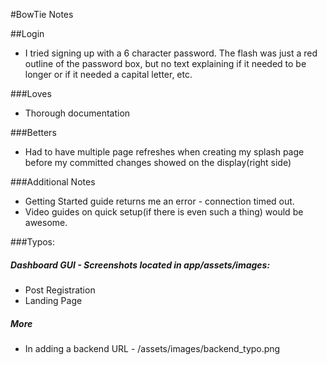 #BowTie Notes

##Login
- I tried signing up with a 6 character password. The flash was just a red outline of the password box, but no text explaining if it needed to be longer or if it needed a capital letter, etc.


###Loves
- Thorough documentation

###Betters
- Had to have multiple page refreshes when creating my splash page before my committed changes showed on the display(right side)

###Additional Notes
- Getting Started guide returns me an error - connection timed out.
- Video guides on quick setup(if there is even such a thing) would be awesome.

###Typos:

##### Dashboard GUI - Screenshots located in app/assets/images:
- Post Registration
- Landing Page

##### More
- In adding a backend URL - /assets/images/backend_typo.png
